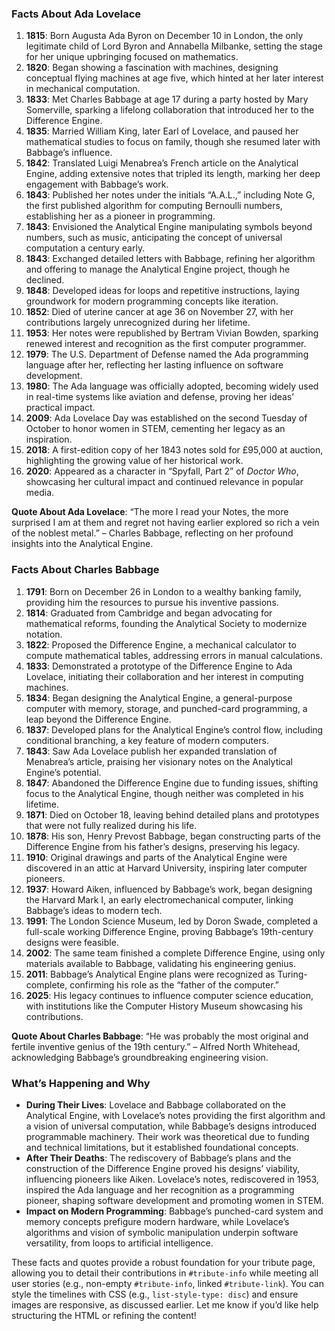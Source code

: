 ### Facts About Ada Lovelace

1. **1815**: Born Augusta Ada Byron on December 10 in London, the only legitimate child of Lord Byron and Annabella Milbanke, setting the stage for her unique upbringing focused on mathematics.
2. **1820**: Began showing a fascination with machines, designing conceptual flying machines at age five, which hinted at her later interest in mechanical computation.
3. **1833**: Met Charles Babbage at age 17 during a party hosted by Mary Somerville, sparking a lifelong collaboration that introduced her to the Difference Engine.
4. **1835**: Married William King, later Earl of Lovelace, and paused her mathematical studies to focus on family, though she resumed later with Babbage’s influence.
5. **1842**: Translated Luigi Menabrea’s French article on the Analytical Engine, adding extensive notes that tripled its length, marking her deep engagement with Babbage’s work.
6. **1843**: Published her notes under the initials “A.A.L.,” including Note G, the first published algorithm for computing Bernoulli numbers, establishing her as a pioneer in programming.
7. **1843**: Envisioned the Analytical Engine manipulating symbols beyond numbers, such as music, anticipating the concept of universal computation a century early.
8. **1843**: Exchanged detailed letters with Babbage, refining her algorithm and offering to manage the Analytical Engine project, though he declined.
9. **1848**: Developed ideas for loops and repetitive instructions, laying groundwork for modern programming concepts like iteration.
10. **1852**: Died of uterine cancer at age 36 on November 27, with her contributions largely unrecognized during her lifetime.
11. **1953**: Her notes were republished by Bertram Vivian Bowden, sparking renewed interest and recognition as the first computer programmer.
12. **1979**: The U.S. Department of Defense named the Ada programming language after her, reflecting her lasting influence on software development.
13. **1980**: The Ada language was officially adopted, becoming widely used in real-time systems like aviation and defense, proving her ideas’ practical impact.
14. **2009**: Ada Lovelace Day was established on the second Tuesday of October to honor women in STEM, cementing her legacy as an inspiration.
15. **2018**: A first-edition copy of her 1843 notes sold for £95,000 at auction, highlighting the growing value of her historical work.
16. **2020**: Appeared as a character in “Spyfall, Part 2” of *Doctor Who*, showcasing her cultural impact and continued relevance in popular media.

**Quote About Ada Lovelace**: “The more I read your Notes, the more surprised I am at them and regret not having earlier explored so rich a vein of the noblest metal.” – Charles Babbage, reflecting on her profound insights into the Analytical Engine.

### Facts About Charles Babbage

1. **1791**: Born on December 26 in London to a wealthy banking family, providing him the resources to pursue his inventive passions.
2. **1814**: Graduated from Cambridge and began advocating for mathematical reforms, founding the Analytical Society to modernize notation.
3. **1822**: Proposed the Difference Engine, a mechanical calculator to compute mathematical tables, addressing errors in manual calculations.
4. **1833**: Demonstrated a prototype of the Difference Engine to Ada Lovelace, initiating their collaboration and her interest in computing machines.
5. **1834**: Began designing the Analytical Engine, a general-purpose computer with memory, storage, and punched-card programming, a leap beyond the Difference Engine.
6. **1837**: Developed plans for the Analytical Engine’s control flow, including conditional branching, a key feature of modern computers.
7. **1843**: Saw Ada Lovelace publish her expanded translation of Menabrea’s article, praising her visionary notes on the Analytical Engine’s potential.
8. **1847**: Abandoned the Difference Engine due to funding issues, shifting focus to the Analytical Engine, though neither was completed in his lifetime.
9. **1871**: Died on October 18, leaving behind detailed plans and prototypes that were not fully realized during his life.
10. **1878**: His son, Henry Prevost Babbage, began constructing parts of the Difference Engine from his father’s designs, preserving his legacy.
11. **1910**: Original drawings and parts of the Analytical Engine were discovered in an attic at Harvard University, inspiring later computer pioneers.
12. **1937**: Howard Aiken, influenced by Babbage’s work, began designing the Harvard Mark I, an early electromechanical computer, linking Babbage’s ideas to modern tech.
13. **1991**: The London Science Museum, led by Doron Swade, completed a full-scale working Difference Engine, proving Babbage’s 19th-century designs were feasible.
14. **2002**: The same team finished a complete Difference Engine, using only materials available to Babbage, validating his engineering genius.
15. **2011**: Babbage’s Analytical Engine plans were recognized as Turing-complete, confirming his role as the “father of the computer.”
16. **2025**: His legacy continues to influence computer science education, with institutions like the Computer History Museum showcasing his contributions.

**Quote About Charles Babbage**: “He was probably the most original and fertile inventive genius of the 19th century.” – Alfred North Whitehead, acknowledging Babbage’s groundbreaking engineering vision.

### What’s Happening and Why

- **During Their Lives**: Lovelace and Babbage collaborated on the Analytical Engine, with Lovelace’s notes providing the first algorithm and a vision of universal computation, while Babbage’s designs introduced programmable machinery. Their work was theoretical due to funding and technical limitations, but it established foundational concepts.
- **After Their Deaths**: The rediscovery of Babbage’s plans and the construction of the Difference Engine proved his designs’ viability, influencing pioneers like Aiken. Lovelace’s notes, rediscovered in 1953, inspired the Ada language and her recognition as a programming pioneer, shaping software development and promoting women in STEM.
- **Impact on Modern Programming**: Babbage’s punched-card system and memory concepts prefigure modern hardware, while Lovelace’s algorithms and vision of symbolic manipulation underpin software versatility, from loops to artificial intelligence.

These facts and quotes provide a robust foundation for your tribute page, allowing you to detail their contributions in `#tribute-info` while meeting all user stories (e.g., non-empty `#tribute-info`, linked `#tribute-link`). You can style the timelines with CSS (e.g., `list-style-type: disc`) and ensure images are responsive, as discussed earlier. Let me know if you’d like help structuring the HTML or refining the content!